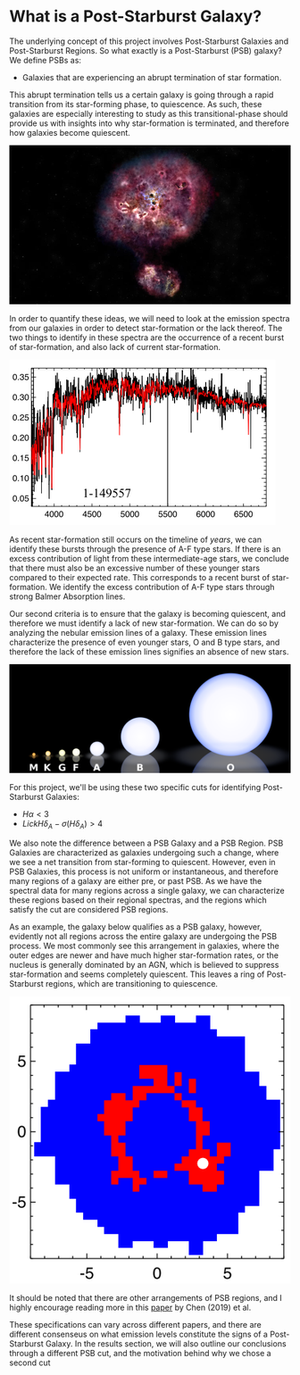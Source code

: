 # What is a Post-Starburst Galaxy?

The underlying concept of this project involves Post-Starburst Galaxies and Post-Starburst Regions. So what exactly is a Post-Starburst (PSB) galaxy? We define PSBs as:
- Galaxies that are experiencing an abrupt termination of star formation.

This abrupt termination tells us a certain galaxy is going through a rapid transition from its star-forming phase, to quiescence. As such, these galaxies are especially interesting to study as this transitional-phase should provide us with insights into why star-formation is terminated, and therefore how galaxies become quiescent.

![](/book_images/nsf_redgal.jpg)

In order to quantify these ideas, we will need to look at the emission spectra from our galaxies in order to detect star-formation or the lack thereof. The two things to identify in these spectra are the occurrence of a recent burst of star-formation, and also lack of current star-formation. 

![](/book_images/chen_emission.png)

As recent star-formation still occurs on the timeline of *years*, we can identify these bursts through the presence of A-F type stars. If there is an excess contribution of light from these intermediate-age stars, we conclude that there must also be an excessive number of these younger stars compared to their expected rate. This corresponds to a recent burst of star-formation. We identify the excess contribution of A-F type stars through strong Balmer Absorption lines.


Our second criteria is to ensure that the galaxy is becoming quiescent, and therefore we must identify a lack of new star-formation.
We can do so by analyzing the nebular emission lines of a galaxy. These emission lines characterize the presence of even younger stars, O and B type stars, and therefore the lack of these emission lines signifies an absence of new stars.


![](/book_images/star_classification.png)

For this project, we'll be using these two specific cuts for identifying Post-Starburst Galaxies:
- $H\alpha < 3$
- $Lick H\delta_{A} - \sigma(H\delta_{A}) > 4$


We also note the difference between a PSB Galaxy and a PSB Region. PSB Galaxies are characterized as galaxies undergoing such a change, where we see a net transition from star-forming to quiescent. However, even in PSB Galaxies, this process is not uniform or instantaneous, and therefore many regions of a galaxy are either pre, or past PSB. As we have the spectral data for many regions across a single galaxy, we can characterize these regions based on their regional spectras, and the regions which satisfy the cut are considered PSB regions. 

As an example, the galaxy below qualifies as a PSB galaxy, however, evidently not all regions across the entire galaxy are undergoing the PSB process. We most commonly see this arrangement in galaxies, where the outer edges are newer and have much higher star-formation rates, or the nucleus is generally dominated by an AGN, which is believed to suppress star-formation and seems completely quiescent. This leaves a ring of Post-Starburst regions, which are transitioning to quiescence. 

![](/book_images/chen_psbplot.png)

It should be noted that there are other arrangements of PSB regions, and I highly encourage reading more in this [paper](https://ui.adsabs.harvard.edu/abs/2019MNRAS.489.5709C/abstract) by Chen (2019) et al.

These specifications can vary across different papers, and there are different consenseus on what emission levels constitute the signs of a Post-Starburst Galaxy. In the results section, we will also outline our conclusions through a different PSB cut, and the motivation behind why we chose a second cut